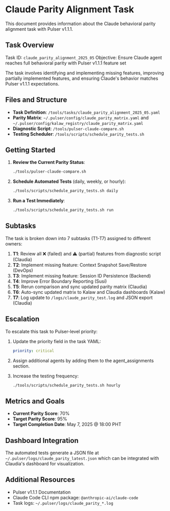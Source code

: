 # Claude Parity Alignment Task

This document provides information about the Claude behavioral parity alignment task with Pulser v1.1.1.

## Task Overview

Task ID: `claude_parity_alignment_2025_05`
Objective: Ensure Claude agent reaches full behavioral parity with Pulser v1.1.1 feature set

The task involves identifying and implementing missing features, improving partially implemented features, and ensuring Claude's behavior matches Pulser v1.1.1 expectations.

## Files and Structure

- **Task Definition**: `/tools/tasks/claude_parity_alignment_2025_05.yaml`
- **Parity Matrix**: `~/.pulser/config/claude_parity_matrix.yaml` and `~/.pulser/config/kalaw_registry/claude_parity_matrix.yaml`
- **Diagnostic Script**: `/tools/pulser-claude-compare.sh`
- **Testing Scheduler**: `/tools/scripts/schedule_parity_tests.sh`

## Getting Started

1. **Review the Current Parity Status**:
   ```bash
   ./tools/pulser-claude-compare.sh
   ```

2. **Schedule Automated Tests** (daily, weekly, or hourly):
   ```bash
   ./tools/scripts/schedule_parity_tests.sh daily
   ```

3. **Run a Test Immediately**:
   ```bash
   ./tools/scripts/schedule_parity_tests.sh run
   ```

## Subtasks

The task is broken down into 7 subtasks (T1-T7) assigned to different owners:

1. **T1**: Review all ❌ (failed) and ⚠️ (partial) features from diagnostic script (Claudia)
2. **T2**: Implement missing feature: Context Snapshot Save/Restore (DevOps)
3. **T3**: Implement missing feature: Session ID Persistence (Backend)
4. **T4**: Improve Error Boundary Reporting (Susi)
5. **T5**: Rerun comparison and sync updated parity matrix (Claudia)
6. **T6**: Auto-sync updated matrix to Kalaw and Claudia dashboards (Kalaw)
7. **T7**: Log update to `/logs/claude_parity_test.log` and JSON export (Claudia)

## Escalation

To escalate this task to Pulser-level priority:

1. Update the priority field in the task YAML:
   ```yaml
   priority: critical
   ```

2. Assign additional agents by adding them to the agent_assignments section.

3. Increase the testing frequency:
   ```bash
   ./tools/scripts/schedule_parity_tests.sh hourly
   ```

## Metrics and Goals

- **Current Parity Score**: 70%
- **Target Parity Score**: 95%
- **Target Completion Date**: May 7, 2025 @ 18:00 PHT

## Dashboard Integration

The automated tests generate a JSON file at `~/.pulser/logs/claude_parity_latest.json` which can be integrated with Claudia's dashboard for visualization.

## Additional Resources

- Pulser v1.1.1 Documentation
- Claude Code CLI npm package: `@anthropic-ai/claude-code`
- Task logs: `~/.pulser/logs/claude_parity_*.log`
